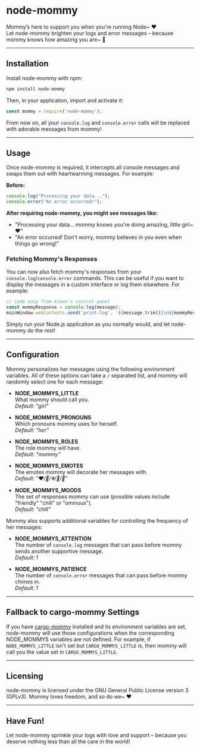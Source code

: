# node-mommy

Mommy’s here to support you when you're running Node~ ❤️  
Let node-mommy brighten your logs and error messages – because mommy knows how amazing you are~ 💞

---

## Installation

Install node-mommy with npm:

```bash
npm install node-mommy
```

Then, in your application, import and activate it:

```js
const mommy = require('node-mommy');
```

From now on, all your `console.log` and `console.error` calls will be replaced with adorable messages from mommy!

---

## Usage

Once node-mommy is required, it intercepts all console messages and swaps them out with heartwarming messages. For example:

**Before:**

```js
console.log("Processing your data...");
console.error("An error occurred!");
```

**After requiring node-mommy, you might see messages like:**

- "Processing your data...
  mommy knows you're doing amazing, little girl~ ❤️"
- "An error occurred!
  Don't worry, mommy believes in you even when things go wrong!"

### Fetching Mommy's Responses

You can now also fetch mommy's responses from your `console.log`/`console.error` commands. This can be useful if you want to display the messages in a custom interface or log them elsewhere. For example:

```js
// Code snip from kieee's control panel
const mommyResponse = console.log(message);
mainWindow.webContents.send('print-log', `${message.trim()}\n${mommyResponse}`, idname);
```

Simply run your Node.js application as you normally would, and let node-mommy do the rest!

---

## Configuration

Mommy personalizes her messages using the following environment variables. All of these options can take a `/` separated list, and mommy will randomly select one for each message:

- **NODE_MOMMYS_LITTLE**  
  What mommy should call you.  
  _Default: "girl"_

- **NODE_MOMMYS_PRONOUNS**  
  Which pronouns mommy uses for herself.  
  _Default: "her"_

- **NODE_MOMMYS_ROLES**  
  The role mommy will have.  
  _Default: "mommy"_

- **NODE_MOMMYS_EMOTES**  
  The emotes mommy will decorate her messages with.  
  _Default: "❤️/💖/💗/💓/💞"_

- **NODE_MOMMYS_MOODS**  
  The set of responses mommy can use (possible values include "friendly" "chill" or "ominous").  
  _Default: "chill"_

Mommy also supports additional variables for controlling the frequency of her messages:

- **NODE_MOMMYS_ATTENTION**  
  The number of `console.log` messages that can pass before mommy sends another supportive message.  
  _Default: 1_

- **NODE_MOMMYS_PATIENCE**  
  The number of `console.error` messages that can pass before mommy chimes in.  
  _Default: 1_

---

## Fallback to cargo-mommy Settings

If you have [cargo-mommy](https://github.com/Gankra/cargo-mommy) installed and its environment variables are set, node-mommy will use those configurations when the corresponding NODE_MOMMYS variables are not defined. For example, if `NODE_MOMMYS_LITTLE` isn't set but `CARGO_MOMMYS_LITTLE` is, then mommy will call you the value set in `CARGO_MOMMYS_LITTLE`.

---

## Licensing

node-mommy is licensed under the GNU General Public License version 3 (GPLv3). Mommy loves freedom, and so do we~ ❤️

---

## Have Fun!

Let node-mommy sprinkle your logs with love and support – because you deserve nothing less than all the care in the world!

